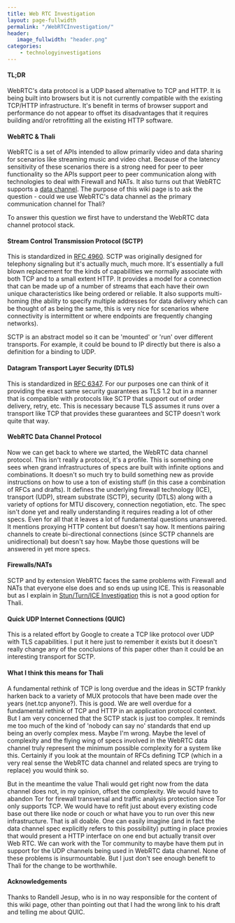 ```yaml
---
title: Web RTC Investigation
layout: page-fullwidth
permalink: "/WebRTCInvestigation/"
header:
   image_fullwidth: "header.png"
categories:
    - technologyinvestigations
---
```


#### TL;DR

WebRTC's data protocol is a UDP based alternative to TCP and HTTP. It is being built into browsers but it is not currently compatible with the existing TCP/HTTP infrastructure. It's benefit in terms of browser support and performance do not appear to offset its disadvantages that it requires building and/or retrofitting all the existing HTTP software.

#### WebRTC & Thali

WebRTC is a set of APIs intended to allow primarily video and data sharing for scenarios like streaming music and video chat. Because of the latency sensitivity of these scenarios there is a strong need for peer to peer functionality so the APIs support peer to peer communication along with technologies to deal with Firewall and NATs. It also turns out that WebRTC supports a [data channel](http://tools.ietf.org/html/draft-ietf-rtcweb-data-channel). The purpose of this wiki page is to ask the question - could we use WebRTC's data channel as the primary communication channel for Thali?

To answer this question we first have to understand the WebRTC data channel protocol stack.

#### Stream Control Transmission Protocol (SCTP)

This is standardized in [RFC 4960](http://tools.ietf.org/html/rfc4960). SCTP was originally designed for telephony signaling but it's actually much, much more. It's essentially a full blown replacement for the kinds of capabilities we normally associate with both TCP and to a small extent HTTP. It provides a model for a connection that can be made up of a number of streams that each have their own unique characteristics like being ordered or reliable. It also supports multi-homing (the ability to specify multiple addresses for data delivery which can be thought of as being the same, this is very nice for scenarios where connectivity is intermittent or where endpoints are frequently changing networks).

SCTP is an abstract model so it can be 'mounted' or 'run' over different transports. For example, it could be bound to IP directly but there is also a definition for a binding to UDP.

#### Datagram Transport Layer Security (DTLS)

This is standardized in [RFC 6347](http://tools.ietf.org/html/rfc6347). For our purposes one can think of it providing the exact same security guarantees as TLS 1.2 but in a manner that is compatible with protocols like SCTP that support out of order delivery, retry, etc. This is necessary because TLS assumes it runs over a transport like TCP that provides these guarantees and SCTP doesn't work quite that way.

#### WebRTC Data Channel Protocol

Now we can get back to where we started, the WebRTC data channel protocol. This isn't really a protocol, it's a profile. This is something one sees when grand infrastructures of specs are built with infinite options and combinations. It doesn't so much try to build something new as provide instructions on how to use a ton of existing stuff (in this case a combination of RFCs and drafts). It defines the underlying firewall technology (ICE), transport (UDP), stream substrate (SCTP), security (DTLS) along with a variety of options for MTU discovery, connection negotiation, etc. The spec isn't done yet and really understanding it requires reading a lot of other specs. Even for all that it leaves a lot of fundamental questions unanswered. It mentions proxying HTTP content but doesn't say how. It mentions pairing channels to create bi-directional connections (since SCTP channels are unidirectional) but doesn't say how. Maybe those questions will be answered in yet more specs.

#### Firewalls/NATs

SCTP and by extension WebRTC faces the same problems with Firewall and NATs that everyone else does and so ends up using ICE. This is reasonable but as I explain in [Stun/Turn/ICE Investigation](StunTurnICEInvestigation) this is not a good option for Thali.

#### Quick UDP Internet Connections (QUIC)

This is a related effort by Google to create a TCP like protocol over UDP with TLS capabilities. I put it here just to remember it exists but it doesn't really change any of the conclusions of this paper other than it could be an interesting transport for SCTP.

#### What I think this means for Thali

A fundamental rethink of TCP is long overdue and the ideas in SCTP frankly harken back to a variety of MUX protocols that have been made over the years (net.tcp anyone?). This is good. We are well overdue for a fundamental rethink of TCP and HTTP in an application protocol context. But I am very concerned that the SCTP stack is just too complex. It reminds me too much of the kind of 'nobody can say no' standards that end up being an overly complex mess. Maybe I'm wrong. Maybe the level of complexity and the flying wing of specs involved in the WebRTC data channel truly represent the minimum possible complexity for a system like this. Certainly if you look at the mountain of RFCs defining TCP (which in a very real sense the WebRTC data channel and related specs are trying to replace) you would think so.

But in the meantime the value Thali would get right now from the data channel does not, in my opinion, offset the complexity. We would have to abandon Tor for firewall transversal and traffic analysis protection since Tor only supports TCP. We would have to refit just about every existing code base out there like node or couch or what have you to run over this new infrastructure. That is all doable. One can easily imagine (and in fact the data channel spec explicitly refers to this possibility) putting in place proxies that would present a HTTP interface on one end but actually transit over Web RTC. We can work with the Tor community to maybe have them put in support for the UDP channels being used in WebRTC data channel. None of these problems is insurmountable. But I just don't see enough benefit to Thali for the change to be worthwhile.

#### Acknowledgements

Thanks to Randell Jesup, who is in no way responsible for the content of this wiki page, other than pointing out that I had the wrong link to his draft and telling me about QUIC.
